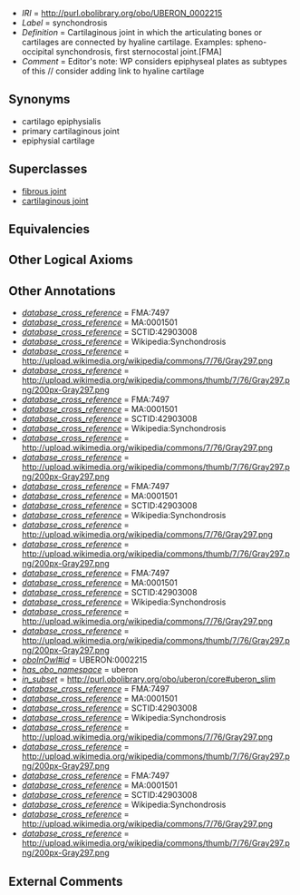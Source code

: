  * *IRI* = http://purl.obolibrary.org/obo/UBERON_0002215
 * *Label* = synchondrosis
 * *Definition* = Cartilaginous joint in which the articulating bones or cartilages are connected by hyaline cartilage. Examples: spheno-occipital synchondrosis, first sternocostal joint.[FMA]
 * *Comment* = Editor's note: WP considers epiphyseal plates as subtypes of this // consider adding link to hyaline cartilage

## Synonyms

 * cartilago epiphysialis
 * primary cartilaginous joint
 * epiphysial cartilage

## Superclasses

 * [fibrous joint](../../UBERON/09/UBERON_0002209.md)
 * [cartilaginous joint](../../UBERON/13/UBERON_0002213.md)

## Equivalencies


## Other Logical Axioms


## Other Annotations

 * *[database_cross_reference](../../ef/oboInOwl#hasDbXref.md)* = FMA:7497
 * *[database_cross_reference](../../ef/oboInOwl#hasDbXref.md)* = MA:0001501
 * *[database_cross_reference](../../ef/oboInOwl#hasDbXref.md)* = SCTID:42903008
 * *[database_cross_reference](../../ef/oboInOwl#hasDbXref.md)* = Wikipedia:Synchondrosis
 * *[database_cross_reference](../../ef/oboInOwl#hasDbXref.md)* = http://upload.wikimedia.org/wikipedia/commons/7/76/Gray297.png
 * *[database_cross_reference](../../ef/oboInOwl#hasDbXref.md)* = http://upload.wikimedia.org/wikipedia/commons/thumb/7/76/Gray297.png/200px-Gray297.png
 * *[database_cross_reference](../../ef/oboInOwl#hasDbXref.md)* = FMA:7497
 * *[database_cross_reference](../../ef/oboInOwl#hasDbXref.md)* = MA:0001501
 * *[database_cross_reference](../../ef/oboInOwl#hasDbXref.md)* = SCTID:42903008
 * *[database_cross_reference](../../ef/oboInOwl#hasDbXref.md)* = Wikipedia:Synchondrosis
 * *[database_cross_reference](../../ef/oboInOwl#hasDbXref.md)* = http://upload.wikimedia.org/wikipedia/commons/7/76/Gray297.png
 * *[database_cross_reference](../../ef/oboInOwl#hasDbXref.md)* = http://upload.wikimedia.org/wikipedia/commons/thumb/7/76/Gray297.png/200px-Gray297.png
 * *[database_cross_reference](../../ef/oboInOwl#hasDbXref.md)* = FMA:7497
 * *[database_cross_reference](../../ef/oboInOwl#hasDbXref.md)* = MA:0001501
 * *[database_cross_reference](../../ef/oboInOwl#hasDbXref.md)* = SCTID:42903008
 * *[database_cross_reference](../../ef/oboInOwl#hasDbXref.md)* = Wikipedia:Synchondrosis
 * *[database_cross_reference](../../ef/oboInOwl#hasDbXref.md)* = http://upload.wikimedia.org/wikipedia/commons/7/76/Gray297.png
 * *[database_cross_reference](../../ef/oboInOwl#hasDbXref.md)* = http://upload.wikimedia.org/wikipedia/commons/thumb/7/76/Gray297.png/200px-Gray297.png
 * *[database_cross_reference](../../ef/oboInOwl#hasDbXref.md)* = FMA:7497
 * *[database_cross_reference](../../ef/oboInOwl#hasDbXref.md)* = MA:0001501
 * *[database_cross_reference](../../ef/oboInOwl#hasDbXref.md)* = SCTID:42903008
 * *[database_cross_reference](../../ef/oboInOwl#hasDbXref.md)* = Wikipedia:Synchondrosis
 * *[database_cross_reference](../../ef/oboInOwl#hasDbXref.md)* = http://upload.wikimedia.org/wikipedia/commons/7/76/Gray297.png
 * *[database_cross_reference](../../ef/oboInOwl#hasDbXref.md)* = http://upload.wikimedia.org/wikipedia/commons/thumb/7/76/Gray297.png/200px-Gray297.png
 * *[oboInOwl#id](../../id/oboInOwl#id.md)* = UBERON:0002215
 * *[has_obo_namespace](../../ce/oboInOwl#hasOBONamespace.md)* = uberon
 * *[in_subset](../../et/oboInOwl#inSubset.md)* = http://purl.obolibrary.org/obo/uberon/core#uberon_slim
 * *[database_cross_reference](../../ef/oboInOwl#hasDbXref.md)* = FMA:7497
 * *[database_cross_reference](../../ef/oboInOwl#hasDbXref.md)* = MA:0001501
 * *[database_cross_reference](../../ef/oboInOwl#hasDbXref.md)* = SCTID:42903008
 * *[database_cross_reference](../../ef/oboInOwl#hasDbXref.md)* = Wikipedia:Synchondrosis
 * *[database_cross_reference](../../ef/oboInOwl#hasDbXref.md)* = http://upload.wikimedia.org/wikipedia/commons/7/76/Gray297.png
 * *[database_cross_reference](../../ef/oboInOwl#hasDbXref.md)* = http://upload.wikimedia.org/wikipedia/commons/thumb/7/76/Gray297.png/200px-Gray297.png
 * *[database_cross_reference](../../ef/oboInOwl#hasDbXref.md)* = FMA:7497
 * *[database_cross_reference](../../ef/oboInOwl#hasDbXref.md)* = MA:0001501
 * *[database_cross_reference](../../ef/oboInOwl#hasDbXref.md)* = SCTID:42903008
 * *[database_cross_reference](../../ef/oboInOwl#hasDbXref.md)* = Wikipedia:Synchondrosis
 * *[database_cross_reference](../../ef/oboInOwl#hasDbXref.md)* = http://upload.wikimedia.org/wikipedia/commons/7/76/Gray297.png
 * *[database_cross_reference](../../ef/oboInOwl#hasDbXref.md)* = http://upload.wikimedia.org/wikipedia/commons/thumb/7/76/Gray297.png/200px-Gray297.png

## External Comments


